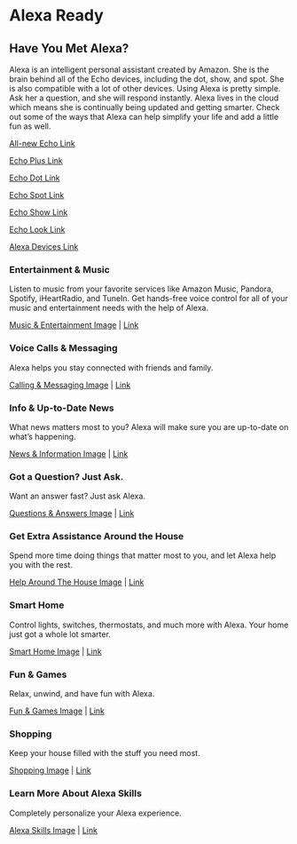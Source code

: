 # Alexa Ready
## Have You Met Alexa?
Alexa is an intelligent personal assistant created by Amazon. She is the brain behind all of the Echo devices, including the dot, show, and spot. She is also compatible with a lot of other devices. Using Alexa is pretty simple. Ask her a question, and she will respond instantly. Alexa lives in the cloud which means she is continually being updated and getting smarter. Check out some of the ways that Alexa can help simplify your life and add a little fun as well. 

[All-new Echo Link](https://www.amazon.com/dp/product/B06XCM9LJ4)

[Echo Plus Link](https://www.amazon.com/dp/product/B075RWFCHB)

[Echo Dot Link](https://www.amazon.com/dp/product/B01DFKC2SO)

[Echo Spot Link](https://www.amazon.com/dp/product/B073SQYXTW)

[Echo Show Link](https://www.amazon.com/dp/product/B01J24C0TI)

[Echo Look Link](https://www.amazon.com/dp/product/B0186JAEWK)

[Alexa Devices Link](https://www.amazon.com/b/?node=9818047011)

### Entertainment & Music
Listen to music from your favorite services like Amazon Music, Pandora, Spotify, iHeartRadio, and TuneIn. Get hands-free voice control for all of your music and entertainment needs with the help of Alexa.

[Music & Entertainment Image](https://images-na.ssl-images-amazon.com/images/G/01/kindle/merch/2016/ALEXA/USER_GUIDE/OVERVIEW/O_MUSIC._V523847949_.jpg "Music & Entertainment") | [Link](https://www.amazon.com/b/?node=16067220011)

### Voice Calls & Messaging
Alexa helps you stay connected with friends and family.

[Calling & Messaging Image](https://images-na.ssl-images-amazon.com/images/G/01/kindle/merch/2017/ECHO/ALEXA/05042017070182/AUG_O_C._V511308825_.jpg "Calling & Messaging") | [Link](https://www.amazon.com/b/?node=16713667011)

### Info & Up-to-Date News
What news matters most to you? Alexa will make sure you are up-to-date on what’s happening. 

[News & Information Image](https://images-na.ssl-images-amazon.com/images/G/01/kindle/merch/2016/ALEXA/USER_GUIDE/NEWS/O_NEWS_v2._V531519505_.jpg "News & Information") | [Link](https://www.amazon.com/b/?node=16067222011)

### Got a Question? Just Ask.
Want an answer fast? Just ask Alexa.

[Questions & Answers Image](https://images-na.ssl-images-amazon.com/images/G/01/kindle/merch/2016/ALEXA/USER_GUIDE/OVERVIEW/O_NEWS._V523848317_.jpg "Questions & Answers") | [Link](https://www.amazon.com/b/?node=16067223011)

### Get Extra Assistance Around the House

Spend more time doing things that matter most to you, and let Alexa help you with the rest.

[Help Around The House Image](https://images-na.ssl-images-amazon.com/images/G/01/kindle/merch/2016/ALEXA/USER_GUIDE/OVERVIEW/O_HRH._V523847949_.jpg "Help Around The House") | [Link](https://www.amazon.com/b/?node=16067224011)

### Smart Home
Control lights, switches, thermostats, and much more with Alexa. Your home just got a whole lot smarter.

[Smart Home Image](https://images-na.ssl-images-amazon.com/images/G/01/kindle/merch/2016/ALEXA/USER_GUIDE/OVERVIEW/O_SH._V523847949_.jpg "Smart Home") | [Link](https://www.amazon.com/b/?node=16067225011)

### Fun & Games
Relax, unwind, and have fun with Alexa. 

[Fun & Games Image](https://images-na.ssl-images-amazon.com/images/G/01/kindle/merch/2016/ALEXA/USER_GUIDE/OVERVIEW/O_GAMES._V523847949_.jpg "Fun & Games") | [Link](https://www.amazon.com/b/?node=16067226011)

### Shopping
Keep your house filled with the stuff you need most. 

[Shopping Image](https://images-na.ssl-images-amazon.com/images/G/01/kindle/merch/2017/ECHO/ALEXA/05042017070182/AUG_O_Shop._V511308361_.jpg "Shopping") | [Link](https://www.amazon.com/b/?node=16067227011)

### Learn More About Alexa Skills
Completely personalize your Alexa experience. 

[Alexa Skills Image](https://images-na.ssl-images-amazon.com/images/G/01/kindle/merch/2016/ALEXA/USER_GUIDE/NAV/AUG_NAV_SKILLS._V525171258_.png "Alexa Skills") | [Link](https://www.amazon.com/b/?node=16067228011)